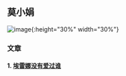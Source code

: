 
## 莫小娟

![image](https://xiaojuanmo.github.io/figs/莫小娟_2016.JPG){:height="30%" width="30%"}
    

### 文章

#### 1. [埃雷娜没有爱过谁](https://www.jianshu.com/p/eb4d9c33d7ba)


<!--

[![image](http://xiaojuanmo.github.io/figs/人物.jpg)](https://youtu.be/5Vyj1Hqxz8k)
-->
